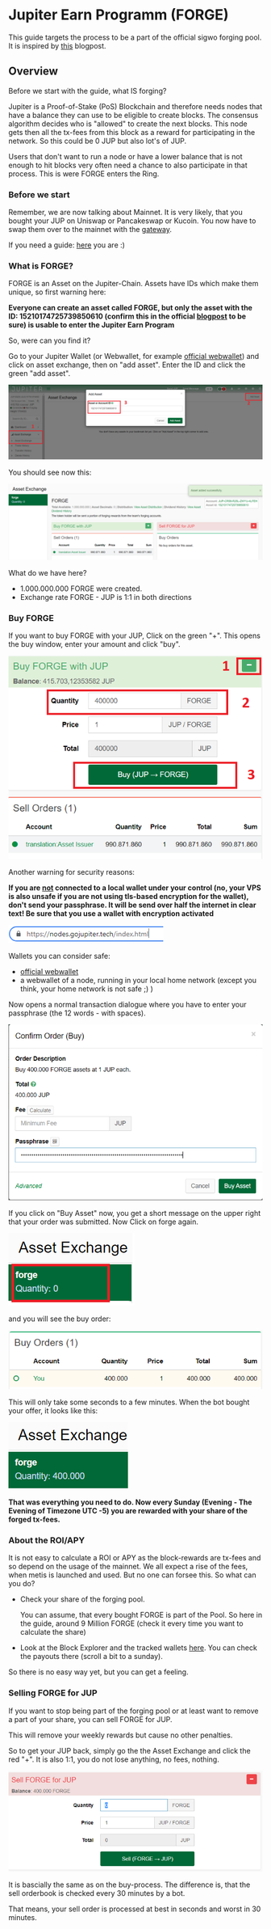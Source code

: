 # Jupiter Earn Programm (FORGE)

This guide targets the process to be a part of the official sigwo forging pool. It is inspired by [this](https://blog.gojupiter.tech/how-to-earn-on-jupiter-2108413fd0ad) blogpost.



## Overview

Before we start with the guide, what IS forging?

Jupiter is a Proof-of-Stake (PoS) Blockchain and therefore needs nodes that have a balance they can use to be eligible to create blocks. The consensus algorithm decides who is "allowed" to create the next blocks. This node gets then all the tx-fees from this block as a reward for participating in the network. So this could be 0 JUP but also lot's of JUP.

Users that don't want to run a node or have a lower balance that is not enough to hit blocks very often need a chance to also participate in that process. This is were FORGE enters the Ring.



### Before we start

Remember, we are now talking about Mainnet. It is very likely, that you bought your JUP on Uniswap or Pancakeswap or Kucoin. You now have to swap them over to the mainnet with the [gateway](https://swap.jup.io).

If you need a guide: [here](https://github.com/raetsch/Jupiter-Info-Collection/blob/main/gateways.md) you are :)



### What is FORGE?

FORGE is an Asset on the Jupiter-Chain. Assets have IDs which make them unique, so first warning here:

**Everyone can create an asset called FORGE, but only the asset with the ID: 15210174725739850610 (confirm this in the official [blogpost](https://blog.gojupiter.tech/how-to-earn-on-jupiter-2108413fd0ad) to be sure) is usable to enter the Jupiter Earn Program**

So, were can you find it?

Go to your Jupiter Wallet (or Webwallet, for example [official webwallet](https://nodes.gojupiter.tech/index.html)) and click on asset exchange, then on "add asset". Enter the ID and click the green "add asset".

![FORGE1](pics/FORGE1.png)

You should see now this:

![image-20210531224104514](pics/FORGE2.png)

What do we have here?

- 1.000.000.000 FORGE were created. 
- Exchange rate FORGE - JUP is 1:1 in both directions



### Buy FORGE

If you want to buy FORGE with your JUP, Click on the green "+". This opens the buy window, enter your amount and click "buy".

![FORGE3](pics/FORGE3.png)

Another warning for security reasons:

**If you are <u>not</u> connected to a local wallet under your control (no, your VPS is also unsafe if you are not using tls-based encryption for the wallet), don't send your passphrase. It will be send over half the internet in clear text! Be sure that you use a wallet with encryption activated**

![image-20210601105607382](pics/FORGE8.png) 

Wallets you can consider safe:

- [official webwallet](https://nodes.gojupiter.tech/index.html)
- a webwallet of a node, running in your local home network (except you think, your home network is not safe ;) )





Now opens a normal transaction dialogue where you have to enter your passphrase (the 12 words - with spaces).

![image-20210531224914164](pics/FORGE4.png)

If you click on "Buy Asset" now, you get a short message on the upper right that your order was submitted. Now Click on forge again.

![FORGE5](pics/FORGE5.png)

 

and you will see the buy order:

![image-20210531225246814](pics/FORGE6.png)

This will only take some seconds to a few minutes. When the bot bought your offer, it looks like this:

![image-20210531225747998](pics/FORGE7.png)

**That was everything you need to do. Now every Sunday (Evening - The Evening of Timezone UTC -5) you are rewarded with your share of the forged tx-fees.** 



### About the ROI/APY

It is not easy to calculate a ROI or APY as the block-rewards are tx-fees and so depend on the usage of the mainnet. We all expect a rise of the fees, when metis is launched and used. But no one can forsee this. So what can you do?

- Check your share of the forging pool.

  You can assume, that every bought FORGE is part of the Pool. So here in the guide, around 9 Million FORGE (check it every time you want to calculate the share)

- Look at the Block Explorer and the tracked wallets [here](https://jupitertoolkit.com/explorer/address/JUP-CR58-R25L-ZWYU-4LFEH). You can check the payouts there (scroll a bit to a sunday).

So there is no easy way yet, but you can get a feeling.



### Selling FORGE for JUP

If you want to stop being part of the forging pool or at least want to remove a part of your share, you can sell FORGE for JUP.

This will remove your weekly rewards but cause no other penalties.

So to get your JUP back, simply go the the Asset Exchange and click the red "+". It is also 1:1, you do not lose anything, no fees, nothing.

![image-20210601110039533](pics/FORGE9.png)

It is bascially the same as on the buy-process. The difference is, that the sell orderbook is checked every 30 minutes by a bot.

That means, your sell order is processed at best in seconds and worst in 30 minutes.


